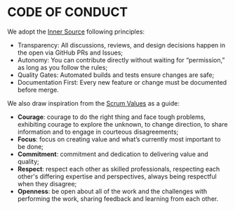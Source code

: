 # CODE OF CONDUCT

We adopt the [Inner Source](https://en.wikipedia.org/wiki/Inner_source) following principles:

- Transparency: All discussions, reviews, and design decisions happen in the open via GitHub PRs and Issues;
- Autonomy: You can contribute directly without waiting for “permission,” as long as you follow the rules;
- Quality Gates: Automated builds and tests ensure changes are safe;
- Documentation First: Every new feature or change must be documented before merge.

We also draw inspiration from the [Scrum Values](https://www.scrum.org/resources/scrum-values) as a guide:

- **Courage**: courage to do the right thing and face tough problems, exhibiting courage to explore the unknown, to change direction, to share information and to engage in courteous disagreements;
- **Focus**: focus on creating value and what’s currently most important to be done;
- **Commitment**: commitment and dedication to delivering value and quality;
- **Respect**: respect each other as skilled professionals, respecting each other's differing expertise and perspectives, always being respectful when they disagree;
- **Openness**: be open about all of the work and the challenges with performing the work, sharing feedback and learning from each other.
